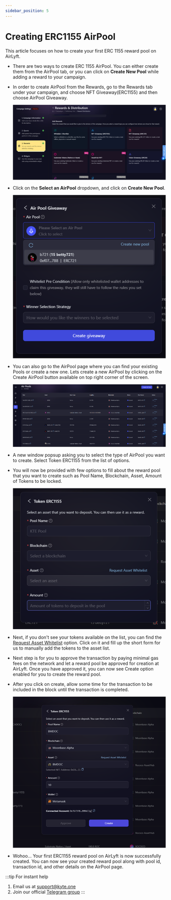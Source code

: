 ```yaml
---
sidebar_position: 5
---
```


# Creating ERC1155 AirPool

This article focuses on how to create your first ERC 1155 reward pool on AirLyft.

- There are two ways to create ERC 1155 AirPool. You can either create them from the AirPool tab, or you can click on **Create New Pool** while adding a reward to your campaign.

- In order to create AirPool from the Rewards, go to the Rewards tab under your campaign, and choose NFT Giveaway(ERC1155) and then choose AirPool Giveaway.

    ![AirPool from Rewards Tab](../images/rewardstab.png)

- Click on the **Select an AirPool** dropdown, and click on **Create New Pool**.

    ![Create New Pool](../images/createnewpool.png)

- You can also go to the AirPool page where you can find your existing Pools or create a new one. Lets create a new AirPool by clicking on the Create AirPool button available on top right corner of the screen.

    ![create pool](../images/airpoolcreate.png)

- A new window popsup asking you to select the type of AirPool you want to create. Select Token ERC1155 from the list of options.

- You will now be provided with few options to fill about the reward pool that you want to create such as Pool Name, Blockchain, Asset, Amount of Tokens to be locked.

    ![Pool Details ERC1155](../images/erc1155pooldetail.png)

- Next, if you don't see your tokens available on the list, you can find the [Request Asset Whitelist](https://docs.google.com/forms/d/e/1FAIpQLSdmdE3BmNwWQ1kZbKZqFzzRoBX38ltecXiSjuS5VEthwH28Yw/viewform) option. Click on it and fill up the short form for us to manually add the tokens to the asset list.

- Next step is for you to approve the transaction by paying minimal gas fees on the network and let a reward pool be approved for creation at AirLyft. Once you have approved it, you can now see Create option enabled for you to create the reward pool.

- After you click on create, allow some time for the transaction to be included in the block until the transaction is completed.

    ![Pool Created](../images/erc1155poolcreated.png)

- Wohoo... Your first ERC1155 reward pool on AirLyft is now successfully created. You can now see your created reward pool along with pool id, transaction id, and other details on the AirPool page.


:::tip For instant help
1. Email us at support@kyte.one
2. Join our official [Telegram group](https://t.me/kyteone)
::: 
